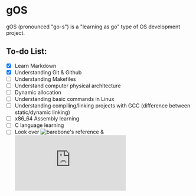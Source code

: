 # gOS
gOS (pronounced "go-s") is a "learning as go" type of OS development project.

## To-do List:
- [x] Learn Markdown
- [x] Understanding Git & Github
- [ ] Understanding Makefiles
- [ ] Understand computer physical architecture
- [ ] Dynamic allocation
- [ ] Understanding basic commands in Linux
- [ ] Understanding compiling/linking projects with GCC (difference between static/dynamic linking) 
- [ ] x86_64 Assembly learning
- [ ] C language learning
- [ ] Look over ![barebone's reference](https://github.com/stivale/stivale2-barebones) & ![limine's protocol](https://github.com/limine-bootloader/limine/blob/trunk/PROTOCOL.md)
